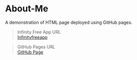 # About-Me

A demonstration of HTML page deployed using GitHub pages.


> Infinity Free App URL    
> [Infinityfreeapp](http://mohithjegan.infinityfreeapp.com/?i=1)

> GitHub Pages URL  
> [GitHub Page](https://mohithjegan.github.io/about-me/)